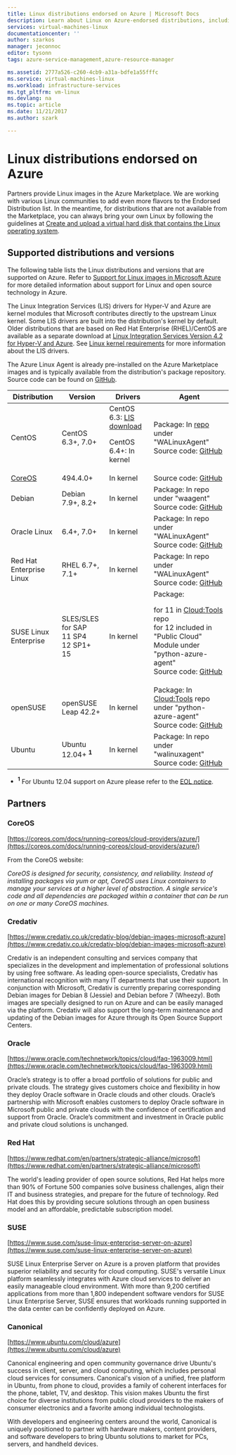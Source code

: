 ```yaml
---
title: Linux distributions endorsed on Azure | Microsoft Docs
description: Learn about Linux on Azure-endorsed distributions, including guidelines for Ubuntu, CentOS, Oracle, and SUSE.
services: virtual-machines-linux
documentationcenter: ''
author: szarkos
manager: jeconnoc
editor: tysonn
tags: azure-service-management,azure-resource-manager

ms.assetid: 2777a526-c260-4cb9-a31a-bdfe1a55fffc
ms.service: virtual-machines-linux
ms.workload: infrastructure-services
ms.tgt_pltfrm: vm-linux
ms.devlang: na
ms.topic: article
ms.date: 11/21/2017
ms.author: szark

---
```

# Linux distributions endorsed on Azure
Partners provide Linux images in the Azure Marketplace. We are working with various Linux communities to add even more flavors to the Endorsed Distribution list. In the meantime, for distributions that are not available from the Marketplace, you can always bring your own Linux by following the guidelines at [Create and upload a virtual hard disk that contains the Linux operating system](https://docs.microsoft.com/azure/virtual-machines/linux/create-upload-generic).

## Supported distributions and versions
The following table lists the Linux distributions and versions that are supported on Azure. Refer to [Support for Linux images in Microsoft Azure](https://support.microsoft.com/help/2941892/support-for-linux-and-open-source-technology-in-azure) for more detailed information about support for Linux and open source technology in Azure.

The Linux Integration Services (LIS) drivers for Hyper-V and Azure are kernel modules that Microsoft contributes directly to the upstream Linux kernel.  Some LIS drivers are built into the distribution's kernel by default. Older distributions that are based on Red Hat Enterprise (RHEL)/CentOS are available as a separate download at [Linux Integration Services Version 4.2 for Hyper-V and Azure](https://www.microsoft.com/en-us/download/details.aspx?id=55106). See [Linux kernel requirements](create-upload-generic.md#linux-kernel-requirements) for more information about the LIS drivers.

The Azure Linux Agent is already pre-installed on the Azure Marketplace images and is typically available from the distribution's package repository. Source code can be found on [GitHub](https://github.com/azure/walinuxagent).

  
| Distribution | Version | Drivers | Agent |
| --- | --- | --- | --- |
| CentOS |CentOS 6.3+, 7.0+ |CentOS 6.3: [LIS download](https://www.microsoft.com/en-us/download/details.aspx?id=55106)<p>CentOS 6.4+: In kernel |Package: In [repo](http://olcentgbl.trafficmanager.net/openlogic/6/openlogic/x86_64/RPMS/) under "WALinuxAgent" <br/>Source code: [GitHub](https://github.com/Azure/WALinuxAgent) |
| [CoreOS](https://coreos.com/docs/running-coreos/cloud-providers/azure/) |494.4.0+ |In kernel |Source code: [GitHub](https://github.com/coreos/coreos-overlay/tree/master/app-emulation/wa-linux-agent) |
| Debian |Debian 7.9+, 8.2+ |In kernel |Package: In repo under "waagent" <br/>Source code: [GitHub](https://github.com/Azure/WALinuxAgent) |
| Oracle Linux |6.4+, 7.0+ |In kernel |Package: In repo under "WALinuxAgent" <br/>Source code: [GitHub](https://go.microsoft.com/fwlink/p/?LinkID=250998) |
| Red Hat Enterprise Linux |RHEL 6.7+, 7.1+ |In kernel |Package: In repo under "WALinuxAgent" <br/>Source code: [GitHub](https://github.com/Azure/WALinuxAgent) |
| SUSE Linux Enterprise |SLES/SLES for SAP<br>11 SP4<br>12 SP1+<br>15|In kernel |Package:<p> for 11 in [Cloud:Tools](https://build.opensuse.org/project/show/Cloud:Tools) repo<br>for 12 included in "Public Cloud" Module under "python-azure-agent"<br/>Source code: [GitHub](https://go.microsoft.com/fwlink/p/?LinkID=250998) |
| openSUSE |openSUSE Leap 42.2+ |In kernel |Package: In [Cloud:Tools](https://build.opensuse.org/project/show/Cloud:Tools) repo under "python-azure-agent" <br/>Source code: [GitHub](https://github.com/Azure/WALinuxAgent) |
| Ubuntu |Ubuntu 12.04+ **<sup>1</sup>** |In kernel |Package: In repo under "walinuxagent" <br/>Source code: [GitHub](https://github.com/Azure/WALinuxAgent) |

  - **<sup>1</sup>** For Ubuntu 12.04 support on Azure please refer to the [EOL notice](https://azure.microsoft.com/blog/ubuntu-12-04-precise-pangolin-nearing-end-of-life/).


## Partners

### CoreOS
[https://coreos.com/docs/running-coreos/cloud-providers/azure/](https://coreos.com/docs/running-coreos/cloud-providers/azure/)

From the CoreOS website:

*CoreOS is designed for security, consistency, and reliability. Instead of installing packages via yum or apt, CoreOS uses Linux containers to manage your services at a higher level of abstraction. A single service's code and all dependencies are packaged within a container that can be run on one or many CoreOS machines.*

### Credativ
[https://www.credativ.co.uk/credativ-blog/debian-images-microsoft-azure](https://www.credativ.co.uk/credativ-blog/debian-images-microsoft-azure)

Credativ is an independent consulting and services company that specializes in the development and implementation of professional solutions by using free software. As leading open-source specialists, Credativ has international recognition with many IT departments that use their support. In conjunction with Microsoft, Credativ is currently preparing corresponding Debian images for Debian 8 (Jessie) and Debian before 7 (Wheezy). Both images are specially designed to run on Azure and can be easily managed via the platform. Credativ will also support the long-term maintenance and updating of the Debian images for Azure through its Open Source Support Centers.

### Oracle
[https://www.oracle.com/technetwork/topics/cloud/faq-1963009.html](https://www.oracle.com/technetwork/topics/cloud/faq-1963009.html)

Oracle’s strategy is to offer a broad portfolio of solutions for public and private clouds. The strategy gives customers choice and flexibility in how they deploy Oracle software in Oracle clouds and other clouds. Oracle’s partnership with Microsoft enables customers to deploy Oracle software in Microsoft public and private clouds with the confidence of certification and support from Oracle.  Oracle’s commitment and investment in Oracle public and private cloud solutions is unchanged.

### Red Hat
[https://www.redhat.com/en/partners/strategic-alliance/microsoft](https://www.redhat.com/en/partners/strategic-alliance/microsoft)

The world's leading provider of open source solutions, Red Hat helps more than 90% of Fortune 500 companies solve business challenges, align their IT and business strategies, and prepare for the future of technology. Red Hat does this by providing secure solutions through an open business model and an affordable, predictable subscription model.

### SUSE
[https://www.suse.com/suse-linux-enterprise-server-on-azure](https://www.suse.com/suse-linux-enterprise-server-on-azure)

SUSE Linux Enterprise Server on Azure is a proven platform that provides superior reliability and security for cloud computing. SUSE's versatile Linux platform seamlessly integrates with Azure cloud services to deliver an easily manageable cloud environment. With more than 9,200 certified applications from more than 1,800 independent software vendors for SUSE Linux Enterprise Server, SUSE ensures that workloads running supported in the data center can be confidently deployed on Azure.

### Canonical
[https://www.ubuntu.com/cloud/azure](https://www.ubuntu.com/cloud/azure)

Canonical engineering and open community governance drive Ubuntu's success in client, server, and cloud computing, which includes personal cloud services for consumers. Canonical's vision of a unified, free platform in Ubuntu, from phone to cloud, provides a family of coherent interfaces for the phone, tablet, TV, and desktop. This vision makes Ubuntu the first choice for diverse institutions from public cloud providers to the makers of consumer electronics and a favorite among individual technologists.

With developers and engineering centers around the world, Canonical is uniquely positioned to partner with hardware makers, content providers, and software developers to bring Ubuntu solutions to market for PCs, servers, and handheld devices.
